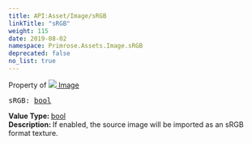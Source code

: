 ```yaml
---
title: API:Asset/Image/sRGB
linkTitle: "sRGB"
weight: 115
date: 2019-08-02
namespace: Primrose.Assets.Image.sRGB
deprecated: false
no_list: true
---
```

Property of <a href="/docs/api-reference/Class/Image"><img src="/icons/silk/default.png"/>&nbsp;Image</a>
<pre class="method-declaration">
sRGB: <a class="type" href="/docs/api-reference/System/Primitives#boolean">bool</a></pre>
<b>Value Type: </b>
<a class="type" href="/docs/api-reference/System/Primitives#boolean">bool</a>
<br/>
<b>Description: </b>
If enabled, the source image will be imported as an sRGB format texture.


